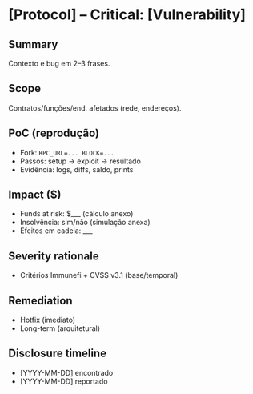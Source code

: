 # [Protocol] – Critical: [Vulnerability]

## Summary
Contexto e bug em 2–3 frases.

## Scope
Contratos/funções/end. afetados (rede, endereços).

## PoC (reprodução)
- Fork: `RPC_URL=... BLOCK=...`
- Passos: setup → exploit → resultado
- Evidência: logs, diffs, saldo, prints

## Impact ($)
- Funds at risk: $___ (cálculo anexo)
- Insolvência: sim/não (simulação anexa)
- Efeitos em cadeia: ___

## Severity rationale
- Critérios Immunefi + CVSS v3.1 (base/temporal)

## Remediation
- Hotfix (imediato)
- Long-term (arquitetural)

## Disclosure timeline
- [YYYY-MM-DD] encontrado
- [YYYY-MM-DD] reportado
